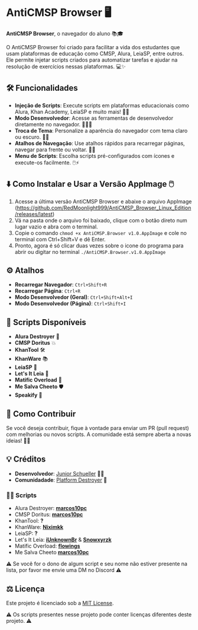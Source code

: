 # **AntiCMSP Browser** 🖥️

**AntiCMSP Browser**, o navegador do aluno 📚🎓

O AntiCMSP Browser foi criado para facilitar a vida dos estudantes que usam plataformas de educação como CMSP, Alura, LeiaSP, entre outros. Ele permite injetar scripts criados para automatizar tarefas e ajudar na resolução de exercícios nessas plataformas. 💻✨

## 🛠️ Funcionalidades

- **Injeção de Scripts**: Execute scripts em plataformas educacionais como Alura, Khan Academy, LeiaSP e muito mais! 📜💡
- **Modo Desenvolvedor**: Acesse as ferramentas de desenvolvedor diretamente no navegador. 🔧👨‍💻
- **Troca de Tema**: Personalize a aparência do navegador com tema claro ou escuro. 🌙🌞
- **Atalhos de Navegação**: Use atalhos rápidos para recarregar páginas, navegar para frente ou voltar. 🔄📑
- **Menu de Scripts**: Escolha scripts pré-configurados com ícones e execute-os facilmente. 🖱️⚡

## ⬇️ Como Instalar e Usar a Versão AppImage 🖱️

1. Acesse a última versão AntiCMSP Browser e abaixe o arquivo AppImage (https://github.com/RedMoonlight999/AntiCMSP_Browser_Linux_Edition/releases/latest)
2. Vá na pasta onde o arquivo foi baixado, clique com o botão direto num lugar vazio e abra com o terminal.
4. Copie o comando ```chmod +x AntiCMSP.Browser v1.0.AppImage``` e cole no terminal com Ctrl+Shift+V e dê Enter.
5. Pronto, agora é só clicar duas vezes sobre o icone do programa para abrir ou digitar no terminal ```./AntiCMSP.Browser.v1.0.AppImage```

## ⚙️ Atalhos

- **Recarregar Navegador**: `Ctrl+Shift+R`
- **Recarregar Página**: `Ctrl+R`
- **Modo Desenvolvedor (Geral)**: `Ctrl+Shift+Alt+I`
- **Modo Desenvolvedor (Página)**: `Ctrl+Shift+I`

## 📝 Scripts Disponíveis

- **Alura Destroyer** 🔨
- **CMSP Doritus** 💥
- **KhanTool** 🛠️
- **KhanWare** 📚
- **LeiaSP** 📖
- **Let's It Leia** 💬
- **Matific Overload** 🔋
- **Me Salva Cheeto** 🛡️
- **Speakify** 🎤

## 📱 Como Contribuir

Se você deseja contribuir, fique à vontade para enviar um PR (pull request) com melhorias ou novos scripts. A comunidade está sempre aberta a novas ideias! 🤝✨

## 💡 Créditos

- **Desenvolvedor**: [Junior Schueller](https://github.com/JuniorSchueller) 👨‍💻
- **Comunidadade**: [Platform Destroyer](https://discord.gg/platformdestroyer) 💬

### 👨‍💻 Scripts
- Alura Destroyer: **[marcos10pc](https://github.com/marcos10pc)**
- CMSP Doritus: **[marcos10pc](https://github.com/marcos10pc)**
- KhanTool: **?**
- KhanWare: **[Niximkk](https://github.com/Niximkk)**
- LeiaSP: **?**
- Let's It Leia: **[iUnknownBr](https://github.com/iUnknownBr)** & **[Snowxyrzk](https://github.com/Snowxyrzk)**
- Matific Overload: **[flowings](https://github.com/flowingsalt)**
- Me Salva Cheeto **[marcos10pc](https://github.com/marcos10pc)**

⚠️ Se você for o dono de algum script e seu nome não estiver presente na lista, por favor me envie uma DM no Discord ⚠️

## ⚖️ Licença

Este projeto é licenciado sob a [MIT License](LICENSE).

⚠️ Os scripts presentes nesse projeto pode conter licenças diferentes deste projeto. ⚠️
